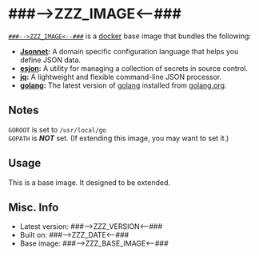 # ###-->ZZZ_IMAGE<--### 

[`###-->ZZZ_IMAGE<--###`](https://index.docker.io/u/###-->ZZZ_IMAGE<--###) is a [docker](https://docker.io) base image that bundles the following:
* **[Jsonnet](http://google.github.io/jsonnet/doc/index.html):** A domain specific configuration language that helps you define JSON data. 
* **[esjon](https://github.com/Shopify/ejson):** A utility for managing a collection of secrets in source control.            
* **[jq](http://stedolan.github.io/jq/):** A lightweight and flexible command-line JSON processor.            
* **[golang](http://golang.org):** The latest version of [golang](http://golang.org) installed from [golang.org](http://golang.org/doc/install/).          

## Notes
`GOROOT` is set to `/usr/local/go`   
`GOPATH` is ***NOT*** set. (If extending this image, you may want to set it.)    

## Usage 
This is a base image.  It designed to be extended.

## Misc. Info 
* Latest version: ###-->ZZZ_VERSION<--###
* Built on: ###-->ZZZ_DATE<--###
* Base image: ###-->ZZZ_BASE_IMAGE<--###

